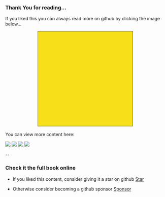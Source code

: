 
### Thank You for reading...

If you liked this you can always read more on github by clicking the image below...

<p align="center">
  <a href="https://github.com/HansUXdev/JavaScript-First">
    <img src="https://raw.githubusercontent.com/HansUXdev/JavaScript-First/2acf5840c15af96602aceb66303ea69c5b75e344/logo.svg" height="300px" alt="HTTP Protocol"/>
  </a>
</p>

You can view more content here:

<a href="https://medium.com/@hansOnConsult" class="MEDIUM">
   <img src="https://img.shields.io/badge/medium-%2312100E.svg?&style=for-the-badge&logo=medium&logoColor=white" />
</a>
<a href="https://dev.to/hansuxdev" class="DEV TO">
   <img src="https://img.shields.io/badge/DEV.TO-%230A0A0A.svg?&style=for-the-badge&logo=dev-dot-to&logoColor=white" />
</a>
<a href="https://www.youtube.com/channel/UCCGfELkPCJg1XHxQfFFz7pw/about" class="YOUTUBE">
   <img src="https://img.shields.io/badge/youtube-%23FF0000.svg?&style=for-the-badge&logo=youtube&logoColor=white" />
</a>

<a href="https://www.youtube.com/channel/UCCGfELkPCJg1XHxQfFFz7pw/about" class="Twitch">
   <img src="https://img.shields.io/twitch/status/hansoncoding?style=for-the-badge" />
</a>



--

### Check it the full book online

* If you liked this content, consider giving it a star on github <a class="github-button" href="https://github.com/HansUXdev/JavaScript-First" data-icon="octicon-star" data-size="large" aria-label="Star HansUXdev/JavaScript-First on GitHub">Star</a>


* Otherwise consider becoming a github sponsor 
<a class="github-button" href="https://github.com/sponsors/HansUXdev" data-icon="octicon-heart" data-size="large" aria-label="Sponsor @HansUXdev on GitHub">Sponsor</a>

<script async defer src="https://buttons.github.io/buttons.js"></script>